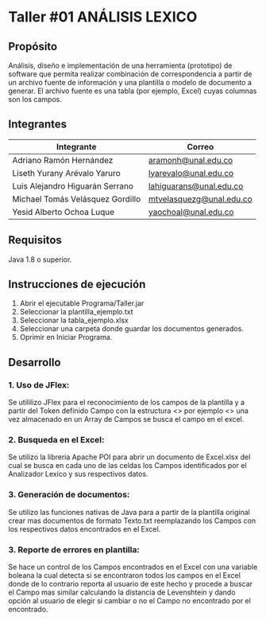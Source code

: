 # Taller #01 ANÁLISIS LEXICO

## Propósito

Análisis, diseño e implementación de una herramienta (prototipo) de software que permita realizar combinación de correspondencia a partir de un archivo fuente de información y una plantilla o modelo de documento a generar. El archivo fuente es una tabla (por ejemplo, Excel) cuyas columnas son los campos.

## Integrantes

|       Integrante      |                 Correo                       |
|-----------------------|-----------------------------------------------|
| Adriano Ramón Hernández|  <aramonh@unal.edu.co> |
| Liseth Yurany Arévalo Yaruro   |   <lyarevalo@unal.edu.co>  |
| Luis Alejandro Higuarán Serrano      |    <lahiguarans@unal.edu.co>    |
| Michael Tomás Velásquez Gordillo      |   <mtvelasquezg@unal.edu.co>     |
| Yesid Alberto Ochoa Luque      |    <yaochoal@unal.edu.co>     |

## Requisitos
Java 1.8 o superior.

## Instrucciones de ejecución
1. Abrir el ejecutable Programa/Taller.jar
2. Seleccionar la plantilla_ejemplo.txt
3. Seleccionar la tabla_ejemplo.xlsx
4. Seleccionar una carpeta donde guardar los documentos generados.
5. Oprimir en Iniciar Programa.


## Desarrollo

### 1. Uso de JFlex:
Se utililizo JFlex para el reconocimiento de los campos de la plantilla y a partir del Token definido Campo con la estructura <<Campo>> por ejemplo <<Nombre>> una vez almacenado en un Array de Campos se busca el campo en el excel.
### 2. Busqueda en el Excel:
Se utilizo la libreria Apache POI para abrir un documento de Excel.xlsx del cual se busca en cada uno de las celdas los Campos identificados por el Analizador Lexico y sus respectivos datos.
### 3. Generación de documentos:
Se utilizo las funciones nativas de Java para a partir de la plantilla original crear mas documentos de formato Texto.txt reemplazando los Campos con los respectivos datos encontrados en el Excel.
### 3. Reporte de errores en plantilla:
Se hace un control de los Campos encontrados en el Excel con una variable boleana la cual detecta si se encontraron todos los campos en el Excel donde de lo contrario reporta al usuario de este hecho y procede a buscar el Campo mas similar calculando la distancia de Levenshtein y dando opción al usuario de elegir si cambiar o no el Campo no encontrado por el encontrado.